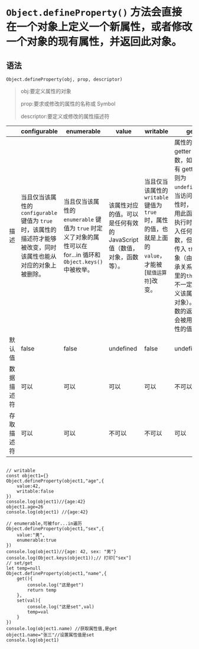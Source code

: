 # `Object.defineProperty()` 方法会直接在一个对象上定义一个新属性，或者修改一个对象的现有属性，并返回此对象。

## 语法

```
Object.defineProperty(obj, prop, descriptor)
```

> obj:要定义属性的对象
>
> prop:要求或修改的属性的名称或 Symbol
>
> descriptor:要定义或修改的属性描述符

|            | configurable                                                                                                       | enumerable                                                                                                      | value                                                                  | writable                                                                                                 | get                                                                                                                                                                                                                         | set                                                                                                                                                           |
| ---------- | ------------------------------------------------------------------------------------------------------------------ | --------------------------------------------------------------------------------------------------------------- | ---------------------------------------------------------------------- | -------------------------------------------------------------------------------------------------------- | --------------------------------------------------------------------------------------------------------------------------------------------------------------------------------------------------------------------------- | ------------------------------------------------------------------------------------------------------------------------------------------------------------- |
| 描述       | 当且仅当该属性的 `configurable` 键值为 `true` 时，该属性的描述符才能够被改变，同时该属性也能从对应的对象上被删除。 | 当且仅当该属性的 `enumerable` 键值为 `true` 时定义了对象的属性可以在 for...in 循环和 `Object.keys()` 中被枚举。 | 该属性对应的值。可以是任何有效的 JavaScript 值（数值，对象，函数等）。 | 当且仅当该属性的 `writable` 键值为 `true` 时，属性的值，也就是上面的 `value`，才能被[`赋值运算符`]改变。 | 属性的 getter 函数，如果没有 getter，则为 `undefined`。当访问该属性时，会调用此函数。执行时不传入任何参数，但是会传入 `this` 对象（由于继承关系，这里的`this`并不一定是定义该属性的对象）。该函数的返回值会被用作属性的值。 | 属性的 setter 函数，如果没有 setter，则为 `undefined`。当属性值被修改时，会调用此函数。该方法接受一个参数（也就是被赋予的新值），会传入赋值时的 `this` 对象。 |
| 默认值     | false                                                                                                              | false                                                                                                           | undefined                                                              | false                                                                                                    | undefined                                                                                                                                                                                                                   | undefined                                                                                                                                                     |
| 数据描述符 | 可以                                                                                                               | 可以                                                                                                            | 可以                                                                   | 可以                                                                                                     | 不可以                                                                                                                                                                                                                      | 不可以                                                                                                                                                        |
| 存取描述符 | 可以                                                                                                               | 可以                                                                                                            | 不可以                                                                 | 不可以                                                                                                   | 可以                                                                                                                                                                                                                        | 可以                                                                                                                                                          |

```

// writable
const object1={}
Object.defineProperty(object1,"age",{
    value:42,
    writable:false
})
console.log(object1)//{age:42}
object1.age=26
console.log(object1) //{age:42}

// enumerable,可被for...in遍历
Object.defineProperty(object1,"sex",{
    value:"男",
    enumerable:true
})
console.log(object1)//{age: 42, sex: "男"}
console.log(Object.keys(object1));// 打印["sex"]
// set/get
let temp=null
Object.defineProperty(object1,"name",{
    get(){
        console.log("这是get")
        return temp
    },
    set(val){
        console.log("这是set",val)
        temp=val
    }
})
console.log(object1.name) //获取属性值,是get
object1.name="张三"//设置属性值是set
console.log(object1)
```
